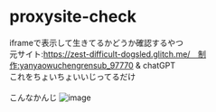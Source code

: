 # proxysite-check
iframeで表示して生きてるかどうか確認するやつ<br>
元サイト:https://zest-difficult-dogsled.glitch.me/　制作:yanyaowuchengrensub_97770 & chatGPT<br>
これをちょいちょいいじってるだけ
<br>
<br>
こんなかんじ
![image](https://github.com/VEDA00133912/proxysite-check/assets/143770907/f8c8f1ba-bfd0-4320-9451-814d8868ee06)
